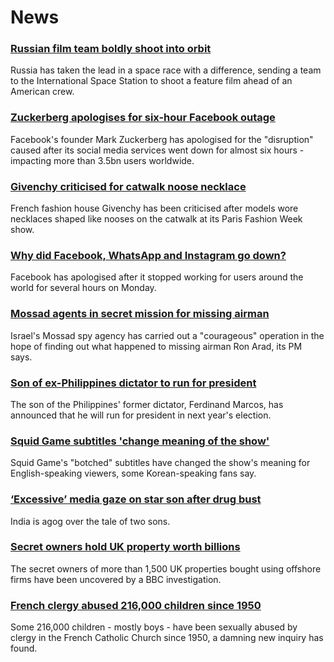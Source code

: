 # News
### [Russian film team boldly shoot into orbit](https://www.bbc.com/news/world-europe-58804143)
Russia has taken the lead in a space race with a difference, sending a team to the International Space Station to shoot a feature film ahead of an American crew.
### [Zuckerberg apologises for six-hour Facebook outage](https://www.bbc.com/news/technology-58800726)
Facebook's founder Mark Zuckerberg has apologised for the "disruption" caused after its social media services went down for almost six hours - impacting more than 3.5bn users worldwide.
### [Givenchy criticised for catwalk noose necklace](https://www.bbc.com/news/entertainment-arts-58802091)
French fashion house Givenchy has been criticised after models wore necklaces shaped like nooses on the catwalk at its Paris Fashion Week show.
### [Why did Facebook, WhatsApp and Instagram go down?](https://www.bbc.com/news/technology-58800670)
Facebook has apologised after it stopped working for users around the world for several hours on Monday.
### [Mossad agents in secret mission for missing airman](https://www.bbc.com/news/world-middle-east-58792887)
Israel's Mossad spy agency has carried out a "courageous" operation in the hope of finding out what happened to missing airman Ron Arad, its PM says.
### [Son of ex-Philippines dictator to run for president](https://www.bbc.com/news/world-asia-58807694)
The son of the Philippines' former dictator, Ferdinand Marcos, has announced that he will run for president in next year's election. 
### [Squid Game subtitles 'change meaning of the show'](https://www.bbc.com/news/world-asia-58787264)
Squid Game's "botched" subtitles have changed the show's meaning for English-speaking viewers, some Korean-speaking fans say.
### [‘Excessive’ media gaze on star son after drug bust](https://www.bbc.com/news/world-asia-india-58788548)
India is agog over the tale of two sons.
### [Secret owners hold UK property worth billions](https://www.bbc.com/news/uk-58792393)
The secret owners of more than 1,500 UK properties bought using offshore firms have been uncovered by a BBC investigation.
### [French clergy abused 216,000 children since 1950](https://www.bbc.com/news/world-europe-58801183)
Some 216,000 children - mostly boys - have been sexually abused by clergy in the French Catholic Church since 1950, a damning new inquiry has found.
